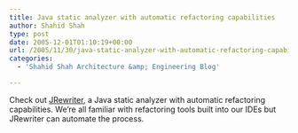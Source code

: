 ```yaml
---
title: Java static analyzer with automatic refactoring capabilities
author: Shahid Shah
type: post
date: 2005-12-01T01:10:19+00:00
url: /2005/11/30/java-static-analyzer-with-automatic-refactoring-capabilities/
categories:
  - 'Shahid Shah Architecture &amp; Engineering Blog'

---
```

Check out [JRewriter][1], a Java static analyzer with automatic refactoring capabilities. We&#8217;re all familiar with refactoring tools built into our IDEs but JRewriter can automate the process.

 [1]: http://www.jrewriter.com/index.php